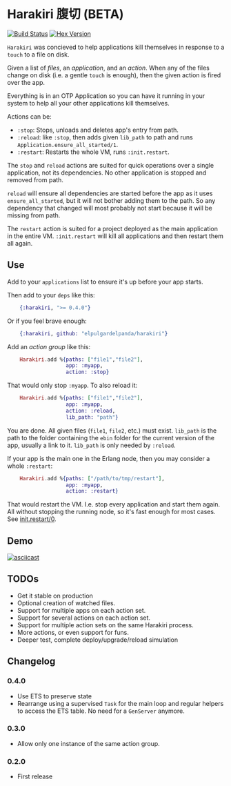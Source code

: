 # Harakiri   腹切   (BETA)

[![Build Status](https://travis-ci.org/elpulgardelpanda/harakiri.svg?branch=master)](https://travis-ci.org/elpulgardelpanda/harakiri)
[![Hex Version](http://img.shields.io/hexpm/v/harakiri.svg?style=flat)](https://hex.pm/packages/harakiri)

`Harakiri` was concieved to help applications kill themselves in response to a `touch` to a file on disk.

Given a list of _files_, an _application_, and an _action_. When any of the files change on disk (i.e. a gentle `touch` is enough), then the given action is fired over the app.

Everything is in an OTP Application so you can have it running in your
system to help all your other applications kill themselves.

Actions can be:

* `:stop`: Stops, unloads and deletes app's entry from path.
* `:reload`: like `:stop`, then adds given `lib_path` to path and runs
`Application.ensure_all_started/1`.
* `:restart`: Restarts the whole VM, runs `:init.restart`.

The `stop` and `reload` actions are suited for quick operations over a single application, not its dependencies. No other application is stopped and removed from path.

`reload` will ensure all dependencies are started before the app as it uses `ensure_all_started`, but it will not bother adding them to the path. So any dependency that changed will most probably not start because it will be missing from path.

The `restart` action is suited for a project deployed as the main application in the entire VM. `:init.restart` will kill all applications and then restart them all again.

## Use

Add to your `applications` list to ensure it's up before your app starts.

Then add to your `deps` like this:

```elixir
    {:harakiri, ">= 0.4.0"}
```

Or if you feel brave enough:

```elixir
    {:harakiri, github: "elpulgardelpanda/harakiri"}
```

Add an _action group_ like this:

```elixir
    Harakiri.add %{paths: ["file1","file2"],
                   app: :myapp,
                   action: :stop}
```

That would only stop `:myapp`. To also reload it:

```elixir
    Harakiri.add %{paths: ["file1","file2"],
                   app: :myapp,
                   action: :reload,
                   lib_path: "path"}
```

You are done. All given files (`file1`, `file2`, etc.) must exist. `lib_path` is the path to the folder containing the `ebin` folder for the current version of the app, usually a link to it. `lib_path` is only needed by `:reload`.

If your app is the main one in the Erlang node, then you may consider a whole `:restart`:

```elixir
    Harakiri.add %{paths: ["/path/to/tmp/restart"],
                   app: :myapp,
                   action: :restart}
```

That would restart the VM. I.e. stop every application and start them again. All without stopping the running node, so it's fast enough for most cases. See [init.restart/0](http://www.erlang.org/doc/man/init.html#restart-0).


## Demo

[![asciicast](https://asciinema.org/a/14617.png)](https://asciinema.org/a/14617)

## TODOs

* Get it stable on production
* Optional creation of watched files.
* Support for multiple apps on each action set.
* Support for several actions on each action set.
* Support for multiple action sets on the same Harakiri process.
* More actions, or even support for funs.
* Deeper test, complete deploy/upgrade/reload simulation

## Changelog

### 0.4.0

* Use ETS to preserve state
* Rearrange using a supervised `Task` for the main loop and regular helpers to access the ETS table. No need for a `GenServer` anymore.

### 0.3.0

* Allow only one instance of the same action group.

### 0.2.0

* First release
